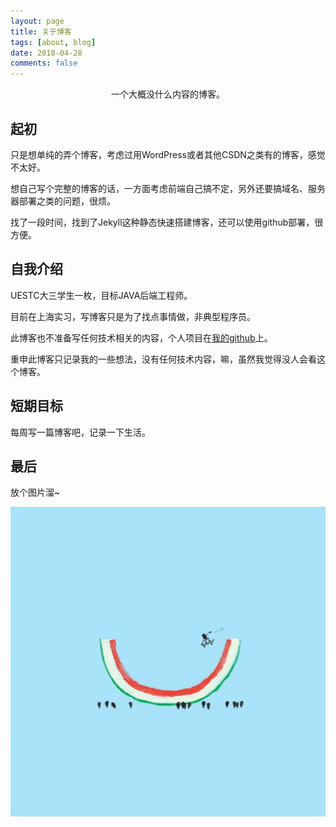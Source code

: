 ```yaml
---
layout: page
title: 关于博客
tags: [about, blog]
date: 2018-04-28
comments: false
---
```

    
<center> 一个大概没什么内容的博客。</center>

## 起初

只是想单纯的弄个博客，考虑过用WordPress或者其他CSDN之类有的博客，感觉不太好。

想自己写个完整的博客的话，一方面考虑前端自己搞不定，另外还要搞域名、服务器部署之类的问题，很烦。

找了一段时间，找到了Jekyll这种静态快速搭建博客，还可以使用github部署，很方便。


## 自我介绍

UESTC大三学生一枚，目标JAVA后端工程师。

目前在上海实习，写博客只是为了找点事情做，非典型程序员。

此博客也不准备写任何技术相关的内容，个人项目在[我的github](https://github.com/Neocou)上。

重申此博客只记录我的一些想法，没有任何技术内容，嘛，虽然我觉得没人会看这个博客。



## 短期目标

每周写一篇博客吧，记录一下生活。


## 最后

放个图片溜~

![blog](https://github.com/Neocou/neocou.github.io/blob/master/images/about.jpg)

